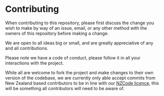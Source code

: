 # Contributing

When contributing to this repository, please first discuss the change you wish to make by way of an issue,
email, or any other method with the owners of this repository before making a change.

We are open to all ideas big or small, and are greatly appreciative of any and all contributions.

Please note we have a code of conduct, please follow it in all your interactions with the project.

While all are welcome to fork the project and make changes to their own version of the codebase, 
we are currently only able accept commits from New Zealand based contributors to be in line with our 
[NZCode licence](https://www.nzcode.com/shop/product/459221/axiom-700161/?variantId=1084232), 
this will be something all contributors will need to be aware of.

